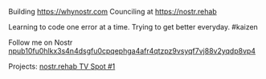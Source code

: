 Building https://whynostr.com
Counciling at https://nostr.rehab 

Learning to code one error at a time. Trying to get better everyday. #kaizen

Follow me on Nostr [npub10fu0hlkx3s4n4dsgfu0cpqephga4afr4qtzpz9vsyqf7vj88v2yqdp8vp4](https://primal.net/zach)


Projects:
[nostr.rehab TV Spot #1](https://nostr.build/p/nb3918.mp4)


